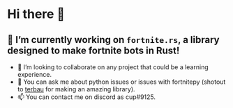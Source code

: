 # Hi there 👋


## 🔭 I’m currently working on `fortnite.rs`, a library designed to make fortnite bots in Rust!

- 👯 I’m looking to collaborate on any project that could be a learning experience.
- 💬 You can ask me about python issues or issues with fortnitepy (shotout to [terbau](https://github.com/Terbau) for making an amazing library).
- 📫 You can contact me on discord as cup#9125.

